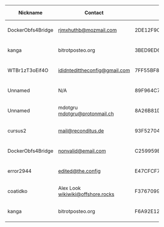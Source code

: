 | Nickname |  Contact | Hashed Fingerprint	| Running | Flags | Last Seen | First Seen | Last Restarted | Advertised Bandwidth | Platform | Version | Version Status | Recommended Version | BridgeDB Distributor | OR Addresses | Transports | BlockList |
|---|---|---|---|---|---|---|---|---|---|---|---|---|---|---|---|---|
|DockerObfs4Bridge | rjmxhuthb@mozmail.com | 2DE12F9C64D19873F282FF1856B3DDBFC2A3E94E | true | Running, V2Dir, Valid | 2025-10-17 12:12:40 | 2025-10-17 07:42:40 | 2025-10-17 07:20:29 | 2777088 | Tor 0.4.8.14 on Linux | 0.4.8.14 | recommended | true | https | 10.26.208.188:53158 | obfs4 | |
|kanga | bitrot<at>posteo.org | 3BED9ED660904B48F496AB713FC3CC3912BD1CD7 | true | Running, Valid | 2025-10-17 12:12:40 | 2025-10-17 02:12:40 | 2025-10-17 02:04:18 | 0 | Tor 0.4.8.19 on Linux | 0.4.8.19 | recommended | true | N/A | 10.137.62.43:63969 | obfs4 | |
|WTBr1zT3oEif4O | ididntedittheconfig@gmail.com | 7FF55BF818C9DB27C1F28D40E2547F136AB11CF1 | false | V2Dir, Valid | 2025-10-17 12:12:40 | 2025-10-17 07:12:40 | 2025-10-17 06:56:43 | 4659200 | Tor 0.4.8.17 on Linux | 0.4.8.17 | recommended | true | N/A | 10.40.203.150:62940, [fd9f:2e19:3bcf::9d:7804]:52075 | webtunnel | |
|Unnamed | N/A | 89F964C772F3CBCEE9CFEA86625D263B8F13D084 | false | V2Dir, Valid | 2025-10-17 12:12:40 | 2025-10-17 07:42:40 | 2025-10-17 07:39:51 | 0 | Tor 0.4.8.16 on Linux | 0.4.8.16 | recommended | true | N/A | 10.129.212.255:57614, [fd9f:2e19:3bcf::d1:db81]:57614 | obfs4 | |
|Unnamed | mdotgru mdotgru@protonmail.ch | 8A26B81DAEBC8C76015ECC223DF177B3AE9995D6 | true | Running, V2Dir, Valid | 2025-10-17 12:12:40 | 2025-10-17 12:12:40 | 2025-10-17 11:41:11 | 0 | Tor 0.4.8.16 on Linux | 0.4.8.16 | recommended | true | https | 10.31.197.29:51822, [fd9f:2e19:3bcf::a0:044e]:51822 |  | |
|cursus2 | mail@reconditus.de | 93F52704E5B25FF4D1ECBF0636B3620A8E7DF033 | true | Running, V2Dir, Valid | 2025-10-17 12:12:40 | 2025-10-17 12:12:40 | 2025-10-17 12:05:28 | 0 | Tor 0.4.8.16 on Linux | 0.4.8.16 | recommended | true | N/A | 10.95.50.208:51464, [fd9f:2e19:3bcf::6d:1954]:51464 | obfs4 | |
|DockerObfs4Bridge | nonvalid@email.com | C259959E2487C26F03751ABB3B45B39AEFE310B1 | true | Running, V2Dir, Valid | 2025-10-17 12:12:40 | 2025-10-17 00:42:40 | 2025-07-27 00:03:58 | 8031894 | Tor 0.4.8.14 on Linux | 0.4.8.14 | recommended | true | telegram | 10.32.177.6:52084 | obfs4 | |
|error2944 | edited@the.config | E47CFCF73172E5E8E08CA5E68BE8B788639246FB | false | Valid | 2025-10-17 12:12:40 | 2025-10-17 04:12:40 | 2025-10-17 04:19:48 | 0 | Tor 0.4.8.14 on Linux | 0.4.8.14 | recommended | true | N/A | 10.60.129.63:55773 | obfs4 | |
|coatidko | Alex Look <wikiwiki@offshore.rocks> | F3767099617DE5E0407681AA503ED0503219B2CA | false | V2Dir, Valid | 2025-10-17 12:12:40 | 2025-10-17 07:42:40 | 2025-10-17 09:05:01 | 0 | Tor 0.4.8.16 on Linux | 0.4.8.16 | recommended | true | N/A | 10.175.146.232:54006, [fd9f:2e19:3bcf::7f:19b2]:54006 | obfs4 | |
|kanga | bitrot<at>posteo.org | F6A92E121B1851BC17E3D32B06C02489BBF4B8B7 | false | Valid | 2025-10-17 12:12:40 | 2025-10-17 01:12:40 | 2025-10-17 00:53:29 | 73728 | Tor 0.4.8.19 on Linux | 0.4.8.19 | recommended | true | settings | 10.252.93.99:52100 | obfs4 | |
